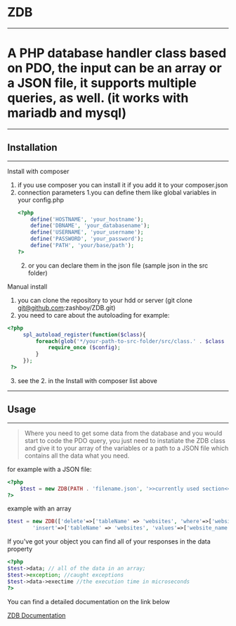 # ZDB
---
	
# A PHP database handler class based on PDO, the input can be an array or a JSON file, it supports multiple queries, as well. (it works with mariadb and mysql)
---
## Installation
---
Install with composer
1. if you use composer you can install it if you add it to your composer.json 
2. connection parameters
	1.you can define them like global variables in your config.php
	```PHP
	<?php
		define('HOSTNAME', 'your_hostname');
		define('DBNAME', 'your_databasename');
		define('USERNAME', 'your_username');
		define('PASSWORD', 'your_password');
		define('PATH', 'your/base/path');
	?>
	``` 
	2. or you can declare them in the json file (sample json in the src folder)
   
Manual install
1. you can clone the repository to your hdd or server (git clone git@github.com:zashboy/ZDB.git)
2.  you need to care about the autoloading for example:
   ```PHP
   <?php
		spl_autoload_register(function($class){
            foreach(glob('*/your-path-to-src-folder/src/class.' . $class . '.php') as $config){
                require_once ($config);
            }
		});
	?>
   ```
3.	see the 2. in the Install with composer list above
---
## Usage 
---
>Where you need to get some data from the database and you would start to code the PDO query, you just need to instatiate the ZDB class and give it to your array of the variables or a path to a JSON file which contains all the data what you need.

for example with a JSON file:
```PHP
<?php
	$test = new ZDB(PATH . 'filename.json', '>>currently used section<<', ['getPages' => ['select-1' => ['where' => ['name' => 'disclaimer']]]]);
?>
```
example with an array
```PHP
$test = new ZDB(['delete'=>['tableName' => 'websites', 'where'=>['website_id'=>1]],
        'insert'=>['tableName' => 'websites', 'values'=>['website_name'=>'jsdkjsakfsa','server_name'=>'dasdadasfas','creation_date'=>'1980-11-23']]]);
```	
If you've got your object you can find all of your responses in the data property
```PHP
<?php
$test->data; // all of the data in an array;
$test->exception; //caught exceptions
$test->data->exectime //the execution time in microseconds
?>
```
You can find a detailed documentation on the link below

[ZDB Documentation](https://www.zashboy.com/zdb "ZDB Documentation")

	
